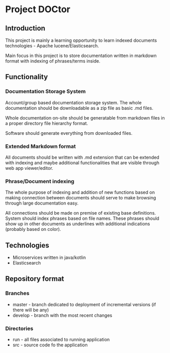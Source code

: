 # Project DOCtor

## Introduction

This project is mainly a learning opportunity to learn indexed documents technologies - Apache lucene/Elasticsearch.

Main focus in this project is to store documentation written in markdown format with indexing of phrases/terms inside.

## Functionality

### Documentation Storage System

Account/group based documentation storage system. The whole documentation should be downloadable as a zip file as basic .md files.

Whole documentation on-site should be generatable from markdown files in a proper directory file hierarchy format.

Software should generate everything from downloaded files.

### Extended Markdown format

All documents should be written with .md extension that can be extended with indexing and maybe additional functionalities that are visible through web app viewer/editor.

### Phrase/Document indexing

The whole purpose of indexing and addition of new functions based on making connection between documents should serve to make browsing through large documentation easy.

All connections should be made on premise of existing base definitions. System should index phrases based on file names. These phrases should show up in other documents as underlines with additional indications (probably based on color).

## Technologies

* Microservices written in java/kotlin
* Elasticsearch

## Repository format

### Branches

* master - branch dedicated to deployment of incremental versions (if there will be any)
* develop - branch with the most recent changes

### Directories

* run - all files associated to running application
* src - source code fo the application
